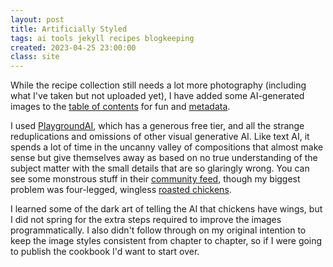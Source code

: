 ```yaml
---
layout: post
title: Artificially Styled
tags: ai tools jekyll recipes blogkeeping
created: 2023-04-25 23:00:00
class: site
---
```

While the recipe collection still needs a lot more photography (including what I've taken but not uploaded yet), I have added some AI-generated images to the [table of contents](/recipes/) for fun and [metadata](/blog/2023/04/14/restyled/).

I used [PlaygroundAI](https://playgroundai.com/profile/clgqgf4k10lp4s601638144c5), which has a generous free tier, and all the strange reduplications and omissions of other visual generative AI.  Like text AI, it spends a lot of time in the uncanny valley of compositions that almost make sense but give themselves away as based on no true understanding of the subject matter with the small details that are so glaringly wrong.  You can see some monstrous stuff in their [community feed](https://playgroundai.com/), though my biggest problem was four-legged, wingless [roasted chickens](/recipes/poultry/).

I learned some of the dark art of telling the AI that chickens have wings, but I did not spring for the extra steps required to improve the images programmatically.  I also didn't follow through on my original intention to keep the image styles consistent from chapter to chapter, so if I were going to publish the cookbook I'd want to start over.
